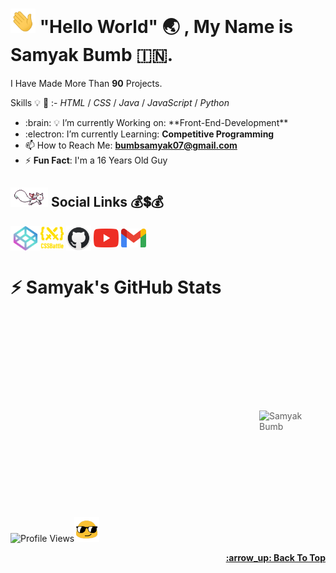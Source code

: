 <!-- Created/Designed By Samyak Bumb -->
# <img src="gif/hello.webp" width="40px">  "Hello World" :earth_asia: , **My Name is Samyak Bumb** :india:.
I Have Made More Than **90** Projects.

Skills :bulb: :monocle_face: :- *HTML* / *CSS* / *Java* / *JavaScript* / *Python*
* <!-- 🔭 --> :brain: 💡 I’m currently Working on: **Front-End-Development**
* :electron: I’m currently Learning: **Competitive Programming**
* 📫 How to Reach Me: **bumbsamyak07@gmail.com**
* :zap: **Fun Fact**: I'm a 16 Years Old Guy
<!--  Links -->
## <img src="https://raw.githubusercontent.com/Samyak-Bumb/Samyak-Bumb/Samyak/gif/cat.gif" width="60px"> Social Links :moneybag::heavy_dollar_sign::moneybag:
 <a href="https://codepen.io/samyakbumb" alt="Samyak's CodePen"><img align="center" src="icons/codepen.png" alt="Samyak Bumb" height="39" width="48"></a><a href="https://cssbattle.dev/player/samyak_bumb"><img align="center" src="1.svg" height="37" width="37"></a> <a href="https://github.com/samyak-bumb" target="_blank"><img align="center" src="icons/github.png" alt="Samyak's GitHub" height="40" width="40"></a> <a href="https://www.youtube.com/channel/UCGqzvmHqhbxvWt5vqstc6CA" target="_blank"><img align="center" src="icons/youtube.png" alt="Samyak's YouTube Channel" height="30" width="40"></a> <a href="mailto:bumbsamyak07@gmai.com"><img align="center" src="icons/gmail.png" height="30" width="40"></a><br>
<!-- Samyak's Langauge Used -->
# :zap: Samyak's GitHub Stats
>>>>>>>>>>>>> <td style="border: none !important;"><span><img align="left" src="https://github-readme-stats.vercel.app/api/top-langs/?username=Samyak-Bumb&count_private=true&layout=compact&langs_count=8&theme=radical" alt="Samyak Bumb"></span></td>
 <br><br><br><br><br><br><br><br>
<!-- Samyak's GitHub Stats -->
>>>>>>>>>> <td style="border: none !important;"><span><img align="left" src="https://github-readme-stats.vercel.app/api?username=Samyak-Bumb&show_icons=true&locale=en&theme=radical" alt="Samyak Bumb"></span></td>

<!-- Profile Views + Emoji -->
<br><br><br><br><br><br><br><br><br><br>
  ![Profile Views](https://gpvc.arturio.dev/Samyak-Bumb)<img src="https://raw.githubusercontent.com/Samyak-Bumb/Samyak-Bumb/Samyak/gif/style.gif" height="40" width="40">

 <div align="right">
   <b>
     <a href="#"Hello World"">:arrow_up: Back To Top</a>
   </b>
 </div>
